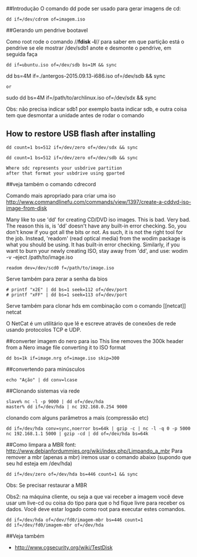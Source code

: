 ##Introdução
O comando dd pode ser usado para gerar imagens de cd:

	dd if=/dev/cdrom of=imagem.iso

##Gerando um pendrive bootavel

Como root rode o comando //**fdisk -l**// para saber em que partição está o pendrive se ele mostrar /dev/sdb1 anote e desmonte o pendrive, em seguida faça

	dd if=ubuntu.iso of=/dev/sdb bs=1M && sync

  dd bs=4M if=./antergos-2015.09.13-i686.iso of=/dev/sdb && sync

	or

  sudo dd bs=4M if=/path/to/archlinux.iso of=/dev/sdx && sync

Obs: não precisa indicar sdb1 por exemplo basta indicar sdb, e outra coisa tem que desmontar a
unidade antes de rodar o comando

## How to restore USB flash after installing 

    dd count=1 bs=512 if=/dev/zero of=/dev/sdx && sync

    dd count=1 bs=512 if=/dev/zero of=/dev/sdb && sync

    Where sdc represents your usbdrive partition
    after that format your usbdrive using gparted

##veja também
o comando cdrecord

Comando mais apropriado para criar uma iso
http://www.commandlinefu.com/commands/view/1397/create-a-cddvd-iso-image-from-disk

Many like to use 'dd' for creating CD/DVD iso images. This is bad. Very bad.
The reason this is, is 'dd' doesn't have any built-in error checking. So,
you don't know if you got all the bits or not. As such, it is not the right
tool for the job. Instead, 'readom' (read optical media) from the wodim package
is what you should be using. It has built-in error checking. Similarly, if you want
to burn your newly creating ISO, stay away from 'dd', and use:
wodim -v -eject /path/to/image.iso

	readom dev=/dev/scd0 f=/path/to/image.iso


Serve também para zerar a senha da bios

	# printf "x2E" | dd bs=1 seek=112 of=/dev/port
	# printf "xFF" | dd bs=1 seek=113 of=/dev/port


Serve também para clonar hds em combinação com o comando [[netcat]]
netcat

O NetCat é um utilitário que lê e escreve através de conexões de rede usando protocolos TCP e UDP.

##converter imagem do nero para iso
This line removes the 300k header from a Nero image file converting it to ISO format

	dd bs=1k if=image.nrg of=image.iso skip=300


##convertendo para minúsculos

	echo "Ação" | dd conv=lcase


##Clonando sistemas via rede


	slave% nc -l -p 9000 | dd of=/dev/hda
	master% dd if=/dev/hda | nc 192.168.0.254 9000



clonando com alguns parâmetros a mais (compressão etc)

	dd if=/dev/hda conv=sync,noerror bs=64k | gzip -c | nc -l -q 0 -p 5000
	nc 192.168.1.1 5000 | gzip -cd | dd of=/dev/hda bs=64k


##Como limpara a MBR
font: http://www.debianfordummies.org/wiki/index.php/Limpando_a_mbr
Para remover a mbr (apenas a mbr) iremos usar o comando abaixo (supondo que seu hd esteja em /dev/hda)

	dd if=/dev/zero of=/dev/hda bs=446 count=1 && sync

Obs: Se precisar restaurar a MBR

Obs2: na máquina cliente, ou seja a que vai receber a imagem você deve usar um live-cd ou coisa do tipo para que o hd fique livre para receber os dados. Você deve estar logado como root para executar estes comandos.


	dd if=/dev/hda of=/dev/fd0/imagem-mbr bs=446 count=1
	dd if=/dev/fd0/imagem-mbr of=/dev/hda


##Veja também
* http://www.cgsecurity.org/wiki/TestDisk
